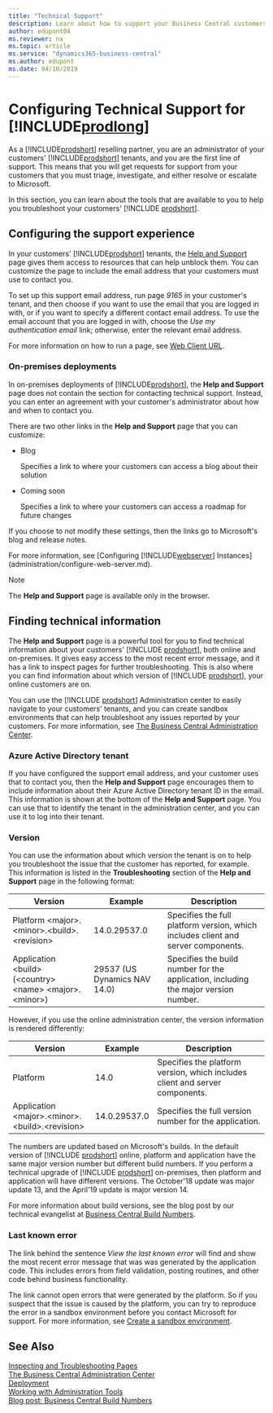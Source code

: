 ```yaml
---
title: "Technical Support"
description: Learn about how to support your Business Central customers, online and on-premises.
author: edupont04
ms.reviewer: na
ms.topic: article
ms.service: "dynamics365-business-central"
ms.author: edupont
ms.date: 04/10/2019
---
```


# Configuring Technical Support for [!INCLUDE[prodlong](developer/includes/prodlong.md)]

As a [!INCLUDE[prodshort](developer/includes/prodshort.md)] reselling partner, you are an administrator of your customers' [!INCLUDE[prodshort](developer/includes/prodshort.md)] tenants, and you are the first line of support. This means that you will get requests for support from your customers that you must triage, investigate, and either resolve or escalate to Microsoft.  

In this section, you can learn about the tools that are available to you to help you troubleshoot your customers' [!INCLUDE [prodshort](developer/includes/prodshort.md)].  

## Configuring the support experience

In your customers' [!INCLUDE[prodshort](developer/includes/prodshort.md)] tenants, the [Help and Support](/dynamics365/business-central/product-help-support?toc=/dynamics365/business-central/dev-itpro/toc.json) page gives them access to resources that can help unblock them. You can customize the page to include the email address that your customers must use to contact you.

<!--Temporary setup-->
To set up this support email address, run page *9165* in your customer's tenant, and then choose if you want to use the email that you are logged in with, or if you want to specify a different contact email address. To use the email account that you are logged in with, choose the *Use my authentication email* link; otherwise, enter the relevant email address.  

For more information on how to run a page, see [Web Client URL](developer/devenv-web-client-urls.md).  

<!--TODO: Set this up in the tenant admin center-->

### On-premises deployments

In on-premises deployments of [!INCLUDE[prodshort](developer/includes/prodshort.md)], the **Help and Support** page does not contain the section for contacting technical support. Instead, you can enter an agreement with your customer's administrator about how and when to contact you.  

There are two other links in the **Help and Support** page that you can customize:

* Blog

    Specifies a link to where your customers can access a blog about their solution  
* Coming soon

    Specifies a link to where your customers can access a roadmap for future changes

If you choose to not modify these settings, then the links go to Microsoft's blog and release notes.

For more information, see [Configuring [!INCLUDE[webserver](developer/includes/webserver.md)] Instances](administration/configure-web-server.md).

> [!NOTE]
> The **Help and Support** page is available only in the browser.  

## Finding technical information

The **Help and Support** page is a powerful tool for you to find technical information about your customers' [!INCLUDE [prodshort](developer/includes/prodshort.md)], both online and on-premises. It gives easy access to the most recent error message, and it has a link to inspect pages for further troubleshooting. This is also where you can find information about which version of [!INCLUDE [prodshort](developer/includes/prodshort.md)], your online customers are on.  

You can use the [!INCLUDE [prodshort](developer/includes/prodshort.md)] Administration center to easily navigate to your customers' tenants, and you can create sandbox environments that can help troubleshoot any issues reported by your customers. For more information, see [The Business Central Administration Center](administration/tenant-admin-center.md).  

### Azure Active Directory tenant

If you have configured the support email address, and your customer uses that to contact you, then the **Help and Support** page encourages them to include information about their Azure Active Directory tenant ID in the email. This information is shown at the bottom of the **Help and Support** page. You can use that to identify the tenant in the administration center, and you can use it to log into their tenant.  

### Version

You can use the information about which version the tenant is on to help you troubleshoot the issue that the customer has reported, for example. This information is listed in the **Troubleshooting** section of the **Help and Support** page in the following format:

|Version  |Example      |Description                                 |
|---------|-------------|--------------------------------------------|
|Platform \<major>.\<minor>.\<build>.\<revision>|14.0.29537.0  | Specifies the full platform version, which includes client and server components. |
|Application \<build> (\<country> \<name> \<major>.\<minor>)|29537 (US Dynamics NAV 14.0)| Specifies the build number for the application, including the major version number. |

However, if you use the online administration center, the version information is rendered differently:

|Version  |Example      |Description                                 |
|---------|-------------|--------------------------------------------|
|Platform |14.0 | Specifies the platform version, which includes client and server components. |
|Application \<major>.\<minor>.\<build>.\<revision>|14.0.29537.0 | Specifies the full version number for the application. |

The numbers are updated based on Microsoft's builds. In the default version of [!INCLUDE [prodshort](developer/includes/prodshort.md)] online, platform and application have the same major version number but different build numbers. If you perform a technical upgrade of [!INCLUDE [prodshort](developer/includes/prodshort.md)] on-premises, then platform and application will have different versions. The October'18 update was major update 13, and the April'19 update is major version 14.  

For more information about build versions, see the blog post by our technical evangelist at [Business Central Build Numbers](https://freddysblog.com/2018/12/05/business-central-build-numbers/).  

### Last known error

The link behind the sentence *View the last known error* will find and show the most recent error message that was was generated by the application code. This includes errors from field validation, posting routines, and other code behind business functionality.  

The link cannot open errors that were generated by the platform. So if you suspect that the issue is caused by the platform, you can try to reproduce the error in a sandbox environment before you contact Microsoft for support. For more information, see [Create a sandbox environment](administration/tenant-admin-center-environments.md#create-a-sandbox-environment).

<!-- TODO: How to manage your customers' support issues -->

## See Also

[Inspecting and Troubleshooting Pages](developer/devenv-inspecting-pages.md)  
[The Business Central Administration Center](administration/tenant-admin-center.md)  
[Deployment](deployment/Deployment.md)  
[Working with Administration Tools](administration/Administration.md)  
[Blog post: Business Central Build Numbers](https://freddysblog.com/2018/12/05/business-central-build-numbers/)
